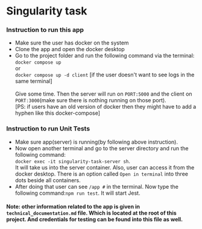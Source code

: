 # Singularity task

### Instruction to run this app
- Make sure the user has docker on the system
- Clone the app and open the docker desktop
- Go to the project folder and run the following command via the terminal: <br/>
  `docker compose up` <br/>
  or <br/>
  `docker compose up -d client` [if the user doesn't want to see logs in the same terminal] <br/>
  <br/>
  Give some time. Then the server will run on `PORT:5000` and the client on `PORT:3000`(make sure there is nothing running on those port).
  <br/> [PS: if users have an old version of docker then they might have to add a hyphen like this docker-compose]
  

### Instruction to run Unit Tests
- Make sure app(server) is running(by following above instruction).
- Now open another terminal and go to the server directory and run the following command:<br/>
  `docker exec -it singularity-task-server sh`.
  <br/> It will take us into the server container. Also, user can access it from the docker desktop. There is an option called `Open in terminal` into three dots beside all containers.
- After doing that user can see `/app #` in the terminal. Now type the following command:`npm run test`. It will start Jest.

#### Note: other information related to the app is given in `technical_documentation.md` file. Which is located at the root of this project. And credentials for testing can be found into this file as well.
